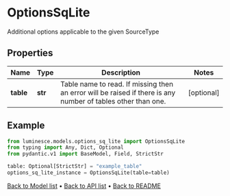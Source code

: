 # OptionsSqLite

Additional options applicable to the given SourceType
## Properties
Name | Type | Description | Notes
------------ | ------------- | ------------- | -------------
**table** | **str** | Table name to read.  If missing then an error will be raised if there is any number of tables other than one. | [optional] 
## Example

```python
from luminesce.models.options_sq_lite import OptionsSqLite
from typing import Any, Dict, Optional
from pydantic.v1 import BaseModel, Field, StrictStr

table: Optional[StrictStr] = "example_table"
options_sq_lite_instance = OptionsSqLite(table=table)

```

[Back to Model list](../README.md#documentation-for-models) &#8226; [Back to API list](../README.md#documentation-for-api-endpoints) &#8226; [Back to README](../README.md)

